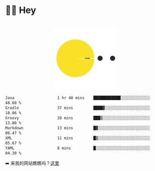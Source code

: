 
# 👋🏻 Hey
<div align="center">
	<br>
	<img src="https://raw.githubusercontent.com/Aniket965/Aniket965/master/pacman.svg?sanitize=true" width="200" height="200">
	<br>
</div>

<!--START_SECTION:waka-->

```text
Java                   1 hr 40 mins    ████████████░░░░░░░░░░░░░   48.60 %
Gradle                 37 mins         ████▓░░░░░░░░░░░░░░░░░░░░   18.06 %
Groovy                 28 mins         ███▒░░░░░░░░░░░░░░░░░░░░░   13.88 %
Markdown               13 mins         █▓░░░░░░░░░░░░░░░░░░░░░░░   06.47 %
XML                    11 mins         █▒░░░░░░░░░░░░░░░░░░░░░░░   05.67 %
YAML                   8 mins          █░░░░░░░░░░░░░░░░░░░░░░░░   04.30 %
```

<!--END_SECTION:waka-->

 ➡️  来我的网站瞧瞧吗？[这里](https://www.shaolongfei.com)
